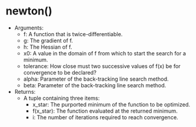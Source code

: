 # newton()

* Arguments:
  * f: A function that is twice-differentiable.
  * g: The gradient of f.
  * h: The Hessian of f.
  * x0: A value in the domain of f from which to start the search for a minimum.
  * tolerance: How close must two successive values of f(x) be for convergence to be declared?
  * alpha: Parameter of the back-tracking line search method.
  * beta: Parameter of the back-tracking line search method.
* Returns:
  * A tuple containing three items:
    * x_star: The purported minimum of the function to be optimized.
    * f(x_star): The function evaluated at the returned minimum.
    * i: The number of iterations required to reach convergence.
